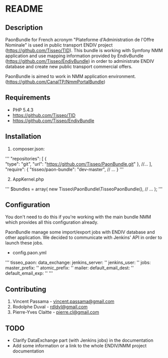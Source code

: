 README
======

Description
-----------

PaonBundle for French acronym "Plateforme d'Administration de l'Offre Nominale"
is used in public transport ENDIV project (https://github.com/Tisseo/TID).
This bundle is working with Symfony NMM application and use mapping information 
provided by EndivBundle (https://github.com/Tisseo/EndivBundle) in order to 
administrate ENDIV database and create new public transport commercial offers.

PaonBundle is aimed to work in NMM application environment.
(https://github.com/CanalTP/NmmPortalBundle)

Requirements
------------

- PHP 5.4.3
- https://github.com/Tisseo/TID
- https://github.com/Tisseo/EndivBundle 

Installation
------------

1. composer.json:

'''
    "repositories": [
        {   
            "type": "git",
            "url": "https://github.com/Tisseo/PaonBundle.git"
        },
        //...
    ],
    "require": {
        "tisseo/paon-bundle": "dev-master",
        // ...
    }
'''

2. AppKernel.php

'''
    $bundles = array(
        new Tisseo\PaonBundle\TisseoPaonBundle(),
        // ...
    );
'''

Configuration
-------------

You don't need to do this if you're working with the main bundle NMM which
provides all this configuration already.

PaonBundle manage some import/export jobs with ENDIV database and other application.
We decided to communicate with Jenkins' API in order to launch these jobs.

- config.paon.yml

'''
tisseo_paon:
    data_exchange:
        jenkins_server: ''
        jenkins_user: ''
        jobs:
            master_prefix: ''
            atomic_prefix: ''
    mailer:
        default_email_dest: ''
        default_email_exp: ''
'''

Contributing
------------

1. Vincent Passama - vincent.passama@gmail.com
2. Rodolphe Duval - rdldvl@gmail.com
3. Pierre-Yves Claitte - pierre.cl@gmail.com

TODO
----

- Clarify DataExchange part (with Jenkins jobs) in the documentation
- Add some information or a link to the whole ENDIV/NMM project documentation
